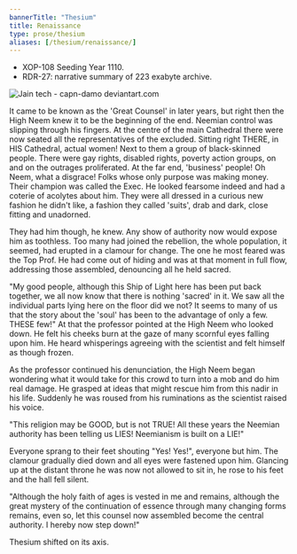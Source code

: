 ```yaml
---
bannerTitle: "Thesium" 
title: Renaissance
type: prose/thesium
aliases: [/thesium/renaissance/]
---
```


<div class="data">

- XOP-108 Seeding Year 1110.
- RDR-27: narrative summary of 223 exabyte archive.  

</div>

![Jain tech - capn-damo deviantart.com](/images/thesium/jain-tech.jpg)

It came to be known as the 'Great Counsel' in later years, but right then the
High Neem knew it to be the beginning of the end. Neemian control was slipping
through his fingers. At the centre of the main Cathedral there were now seated
all the representatives of the excluded. Sitting right THERE, in HIS Cathedral,
actual women! Next to them a group of black-skinned people. There were gay
rights, disabled rights, poverty action groups, on and on the outrages
proliferated. At the far end, 'business' people! Oh Neem, what a disgrace! Folks
whose only purpose was making money. Their champion was called the Exec. He
looked fearsome indeed and had a coterie of acolytes about him. They were all
dressed in a curious new fashion he didn't like, a fashion they called 'suits',
drab and dark, close fitting and unadorned.

They had him though, he knew. Any show of authority now would expose him as
toothless. Too many had joined the rebellion, the whole population, it seemed,
had erupted in a clamour for change. The one he most feared was the Top Prof.
He had come out of hiding and was at that moment in full flow, addressing those
assembled, denouncing all he held sacred.

"My good people, although this Ship of Light here has been put back together, we
all now know that there is nothing 'sacred' in it. We saw all the individual
parts lying here on the floor did we not? It seems to many of us that the story
about the 'soul' has been to the advantage of only a few. THESE few!" At that
the professor pointed at the High Neem who looked down. He felt his cheeks burn
at the gaze of many scornful eyes falling upon him. He heard whisperings
agreeing with the scientist and felt himself as though frozen.

As the professor continued his denunciation, the High Neem began wondering what
it would take for this crowd to turn into a mob and do him real damage. He
grasped at ideas that might rescue him from this nadir in his life. Suddenly he
was roused from his ruminations as the scientist raised his voice.

"This religion may be GOOD, but is not TRUE! All these years the Neemian
authority has been telling us LIES! Neemianism is built on a LIE!"

Everyone sprang to their feet shouting "Yes! Yes!", everyone but him. The
clamour gradually died down and all eyes were fastened upon him. Glancing up at
the distant throne he was now not allowed to sit in, he rose to his feet and the
hall fell silent.

"Although the holy faith of ages is vested in me and remains, although the
great mystery of the continuation of essence through many changing forms
remains, even so, let this counsel now assembled become the central authority.
I hereby now step down!"

Thesium shifted on its axis.
